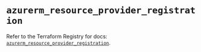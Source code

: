 # `azurerm_resource_provider_registration`

Refer to the Terraform Registry for docs: [`azurerm_resource_provider_registration`](https://registry.terraform.io/providers/hashicorp/azurerm/3.103.0/docs/resources/resource_provider_registration).
